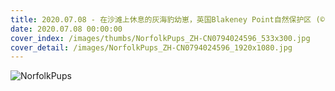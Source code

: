 ```yaml
---
title: 2020.07.08 - 在沙滩上休息的灰海豹幼崽，英国Blakeney Point自然保护区 (© Kevin Sawford/Getty Images)
date: 2020.07.08 00:00:00
cover_index: /images/thumbs/NorfolkPups_ZH-CN0794024596_533x300.jpg
cover_detail: /images/NorfolkPups_ZH-CN0794024596_1920x1080.jpg
---
```


![NorfolkPups](/images/NorfolkPups_ZH-CN0794024596_1920x1080.jpg)
